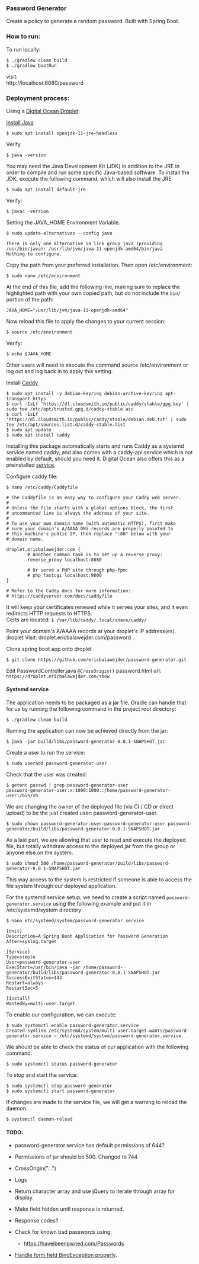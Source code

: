 ### Password Generator
Create a policy to generate a random password. Built with Spring Boot.

### How to run:
To run locally:
```
$ ./gradlew clean build
$ ./gradlew bootRun
```
visit:<br>
http://localhost:8080/password

### Deployment process:
Using a [Digital Ocean Droplet](https://www.digitalocean.com/products/droplets/):

[Install Java](https://www.digitalocean.com/community/tutorials/how-to-install-java-with-apt-on-ubuntu-20-04)
```
$ sudo apt install openjdk-11-jre-headless
```
Verify
```
$ java -version
```
You may need the Java Development Kit (JDK) in addition to the JRE in order to compile and run some specific 
Java-based software. To install the JDK, execute the following command, which will also install the JRE:
```
$ sudo apt install default-jre
```
Verify:
```
$ javac -version
```
Setting the JAVA_HOME Environment Variable.
```
$ sudo update-alternatives --config java

There is only one alternative in link group java (providing /usr/bin/java): /usr/lib/jvm/java-11-openjdk-amd64/bin/java
Nothing to configure.
```
Copy the path from your preferred installation. Then open /etc/environment:
```
$ sudo nano /etc/environment
```
At the end of this file, add the following line, making sure to replace the highlighted path with your own copied 
path, but do not include the `bin/` portion of the path:
```
JAVA_HOME="/usr/lib/jvm/java-11-openjdk-amd64"
```
Now reload this file to apply the changes to your current session:
```
$ source /etc/environment
```
Verify:
```
$ echo $JAVA_HOME
```
Other users will need to execute the command source /etc/environment or log out and log back in to apply this setting.


Install [Caddy](https://caddyserver.com/docs/install)
```
$ sudo apt install -y debian-keyring debian-archive-keyring apt-transport-https
$ curl -1sLf 'https://dl.cloudsmith.io/public/caddy/stable/gpg.key' | sudo tee /etc/apt/trusted.gpg.d/caddy-stable.asc
$ curl -1sLf 'https://dl.cloudsmith.io/public/caddy/stable/debian.deb.txt' | sudo tee /etc/apt/sources.list.d/caddy-stable.list
$ sudo apt update
$ sudo apt install caddy
```
Installing this package automatically starts and runs Caddy as a systemd service named caddy, and also comes 
with a caddy-api service which is not enabled by default, should you need it. Digital Ocean also offers this 
as a preinstalled [service](https://marketplace.digitalocean.com/apps/caddy).

Configure caddy file:
```
$ nano /etc/caddy/Caddyfile
```
```
# The Caddyfile is an easy way to configure your Caddy web server.
#
# Unless the file starts with a global options block, the first
# uncommented line is always the address of your site.
#
# To use your own domain name (with automatic HTTPS), first make
# sure your domain's A/AAAA DNS records are properly pointed to
# this machine's public IP, then replace ":80" below with your
# domain name.

droplet.ericbalawejder.com {
        # Another common task is to set up a reverse proxy:
        reverse_proxy localhost:8080

        # Or serve a PHP site through php-fpm:
        # php_fastcgi localhost:9000
}

# Refer to the Caddy docs for more information:
# https://caddyserver.com/docs/caddyfile
```
It will keep your certificates renewed while it serves your sites, and it even redirects HTTP requests to HTTPS.<br>
Certs are located: `$ /var/lib/caddy/.local/share/caddy/`

Point your domain's A/AAAA records at your droplet's IP address(es).
droplet
Visit: droplet.ericbalawejder.com/password

Clone spring boot app onto droplet
```
$ git clone https://github.com/ericbalawejder/password-generator.git
```
Edit PasswordController.java `@CrossOrigin()`
password.html url: `https://droplet.ericbalawejder.com/show`

#### Systemd service
The application needs to be packaged as a jar file. Gradle can handle that for us by running the following
command in the project root directory:
```
$ ./gradlew clean build
```
Running the application can now be achieved directly from the jar:
```
$ java -jar build/libs/password-generator-0.0.1-SNAPSHOT.jar 
```
Create a user to run the service:
```
$ sudo useradd password-generator-user
```
Check that the user was created:
```
$ getent passwd | grep password-generator-user
password-generator-user:x:1000:1000::/home/password-generator-user:/bin/sh
```
We are changing the owner of the deployed file (via CI / CD or direct upload) to be the just created 
user: password-generator-user.
```
$ sudo chown password-generator-user:password-generator-user password-generator/build/libs/password-generator-0.0.1-SNAPSHOT.jar
```
As a last part, we are allowing that user to read and execute the deployed file, but totally withdraw 
access to the deployed jar from the group or anyone else on the system.
```
$ sudo chmod 500 /home/password-generator/build/libs/password-generator-0.0.1-SNAPSHOT.jar
```
This way access to the system is restricted if someone is able to access the file system through our 
deployed application.

For the systemd service setup, we need to create a script named `password-generator.service` using the 
following example and put it in /etc/systemd/system directory:

```
$ nano etc/systemd/system/password-generator.service
```

```
[Unit]
Description=A Spring Boot Application for Password Generation
After=syslog.target

[Service]
Type=simple
User=password-generator-user
ExecStart=/usr/bin/java -jar /home/password-generator/build/libs/password-generator-0.0.1-SNAPSHOT.jar
SuccessExitStatus=143
Restart=always
RestartSec=5

[Install]
WantedBy=multi-user.target
```
To enable our configuration, we can execute:
```
$ sudo systemctl enable password-generator.service
Created symlink /etc/systemd/system/multi-user.target.wants/password-generator.service → /etc/systemd/system/password-generator.service.
```
We should be able to check the status of our application with the following command:
```
$ sudo systemctl status password-generator
```
To stop and start the service:
```
$ sudo systemctl stop password-generator
$ sudo systemctl start password-generator
```
If changes are made to the service file, we will get a warning to reload the daemon.
```
$ systemctl daemon-reload
```

#### TODO:
* password-generator.service has default permissions of 644?<br>
* Permissions of jar should be 500. Changed to 744

* CrossOrigin("...")

* Logs

* Return character array and use jQuery to iterate through array for display.

* Make field hidden until response is returned.

* Response codes?

* Check for known bad passwords using:
  * https://haveibeenpwned.com/Passwords

* [Handle form field BindException properly](https://stackoverflow.com/questions/48786173/spring-boot-handle-exception-wrapped-with-bindexception).

